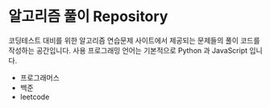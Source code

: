 # 알고리즘 풀이 Repository

코딩테스트 대비를 위한 알고리즘 연습문제 사이트에서 제공되는 문제들의 풀이 코드를 작성하는 공간입니다.
사용 프로그래밍 언어는 기본적으로 Python 과 JavaScript 입니다.

- 프로그래머스
- 백준
- leetcode